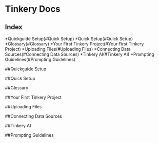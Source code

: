 # Tinkery Docs

## Index

*Quickguide Setup(#Quick Setup)
*Quick Setup(#Quick Setup)
*Glossary(#Glossary)
*Your First Tinkery Project(#Your First Tinkery Project)
*Uploading Files(#Uploading Files)
*Connecting Data Sources(#Connecting Data Sources)
*Tinkery AI(#Tinkery AI)
*Prompting Guidelines(#Prompting Guidelines)

##Quickguide Setup

##Quick Setup

##Glossary

##Your First Tinkery Project

##Uploading Files

##Connecting Data Sources

##Tinkery AI

##Prompting Guidelines
